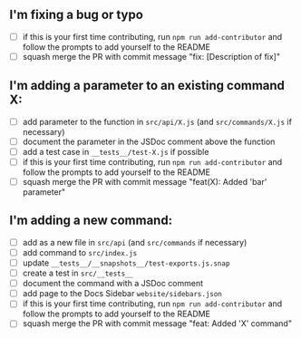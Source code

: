 <!-- Oh wow! Thanks for opening a pull request! 😁 🎉 -->
<!-- You are very welcome here and any contribution is appreciated. 👍 -->
<!-- Choose one of the checklists if it applies to you and delete the rest. -->

## I'm fixing a bug or typo

- [ ] if this is your first time contributing, run `npm run add-contributor` and follow the prompts to add yourself to the README
- [ ] squash merge the PR with commit message "fix: [Description of fix]"

## I'm adding a parameter to an existing command X:

- [ ] add parameter to the function in `src/api/X.js` (and `src/commands/X.js` if necessary)
- [ ] document the parameter in the JSDoc comment above the function
- [ ] add a test case in `__tests__/test-X.js` if possible
- [ ] if this is your first time contributing, run `npm run add-contributor` and follow the prompts to add yourself to the README
- [ ] squash merge the PR with commit message "feat(X): Added 'bar' parameter"

## I'm adding a new command:

- [ ] add as a new file in `src/api` (and `src/commands` if necessary)
- [ ] add command to `src/index.js`
- [ ] update `__tests__/__snapshots__/test-exports.js.snap`
- [ ] create a test in `src/__tests__`
- [ ] document the command with a JSDoc comment
- [ ] add page to the Docs Sidebar `website/sidebars.json`
- [ ] if this is your first time contributing, run `npm run add-contributor` and follow the prompts to add yourself to the README
- [ ] squash merge the PR with commit message "feat: Added 'X' command"
